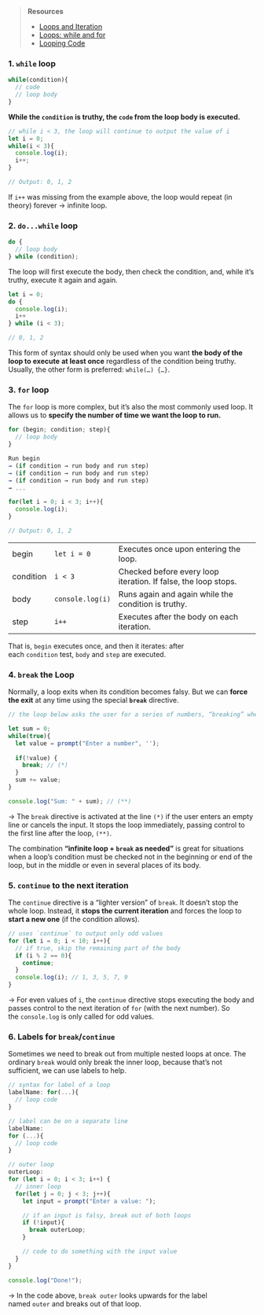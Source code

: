 > **Resources**
> - [Loops and Iteration](https://developer.mozilla.org/en-US/docs/Web/JavaScript/Guide/Loops_and_iteration)
> - [Loops: while and for](https://javascript.info/while-for)
> - [Looping Code](https://developer.mozilla.org/en-US/docs/Learn/JavaScript/Building_blocks/Looping_code)
### 1. `while` loop
```js
while(condition){
  // code
  // loop body
}
```
**While the `condition` is truthy, the `code` from the loop body is executed.**
```js
// while i < 3, the loop will continue to output the value of i
let i = 0; 
while(i < 3){
  console.log(i); 
  i++; 
}

// Output: 0, 1, 2
```

If `i++` was missing from the example above, the loop would repeat (in theory) forever → infinite loop. 
### 2. `do...while` loop
```js
do {
  // loop body
} while (condition); 
```
The loop will first execute the body, then check the condition, and, while it’s truthy, execute it again and again.
```js
let i = 0; 
do {
  console.log(i); 
  i++
} while (i < 3); 

// 0, 1, 2
```

This form of syntax should only be used when you want **the body of the loop to execute** **at least once** regardless of the condition being truthy. Usually, the other form is preferred: `while(…) {…}`.
### 3. `for` loop
The `for` loop is more complex, but it’s also the most commonly used loop. It allows us to **specify the number of time we want the loop to run.** 
```js
for (begin; condition; step){
  // loop body
}

Run begin 
→ (if condition → run body and run step) 
→ (if condition → run body and run step) 
→ (if condition → run body and run step) 
→ ...
```

```js
for(let i = 0; i < 3; i++){
  console.log(i); 
}

// Output: 0, 1, 2
```

|           |                  |                                                                |
| --------- | ---------------- | -------------------------------------------------------------- |
| begin     | `let i = 0`      | Executes once upon entering the loop.                          |
| condition | `i < 3`          | Checked before every loop iteration. If false, the loop stops. |
| body      | `console.log(i)` | Runs again and again while the condition is truthy.            |
| step      | `i++`            | Executes after the body on each iteration.                     |
That is, `begin` executes once, and then it iterates: after each `condition` test, `body` and `step` are executed.
### 4. `break` the Loop
Normally, a loop exits when its condition becomes falsy. But we can **force the exit** at any time using the special **`break`** directive.
```js
// the loop below asks the user for a series of numbers, “breaking” when no number is entered

let sum = 0; 
while(true){
  let value = prompt("Enter a number", ''); 
  
  if(!value) {
    break; // (*)
  }
  sum += value; 
}

console.log("Sum: " + sum); // (**)
```
→ The `break` directive is activated at the line `(*)` if the user enters an empty line or cancels the input. It stops the loop immediately, passing control to the first line after the loop, `(**)`.

The combination **“infinite loop + `break` as needed”** is great for situations when a loop’s condition must be checked not in the beginning or end of the loop, but in the middle or even in several places of its body.
### 5. `continue` to the next iteration
The `continue` directive is a “lighter version” of `break`. It doesn’t stop the whole loop. Instead, it **stops the current iteration** and forces the loop to **start a new one** (if the condition allows).
```js
// uses `continue` to output only odd values
for (let i = 0; i < 10; i++){
  // if true, skip the remaining part of the body
  if (i % 2 == 0){
    continue; 
  }
  console.log(i); // 1, 3, 5, 7, 9
}
```
→ For even values of `i`, the `continue` directive stops executing the body and passes control to the next iteration of `for` (with the next number). So the `console.log` is only called for odd values.
### 6. Labels for `break`/`continue`
Sometimes we need to break out from multiple nested loops at once. The ordinary `break` would only break the inner loop, because that’s not sufficient, we can use labels to help. 
```js
// syntax for label of a loop
labelName: for(...){
  // loop code
}

// label can be on a separate line
labelName: 
for (...){
  // loop code
}
```

```js
// outer loop
outerLoop: 
for (let i = 0; i < 3; i++) {
  // inner loop
  for(let j = 0; j < 3; j++){
    let input = prompt("Enter a value: ");

    // if an input is falsy, break out of both loops
    if (!input){
      break outerLoop; 
    }

    // code to do something with the input value
  }
}

console.log("Done!"); 
```
→ In the code above, `break outer` looks upwards for the label named `outer` and breaks out of that loop.